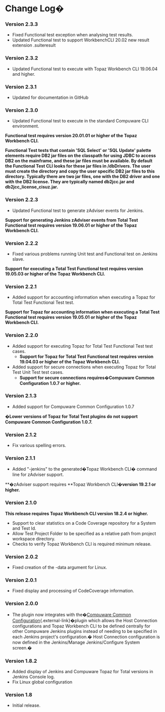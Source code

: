 # Change Log�

### Version 2.3.3

-	Fixed Functional test exception when analysing test results.
-	Updated Functional test to support WorkbenchCLI 20.02 new result extension .suiteresult

### Version 2.3.2

-   Updated Functional test to execute with Topaz Workbench CLI 19.06.04 and higher.
     
### Version 2.3.1

-   Updated for documentation in GitHub 
    
### Version 2.3.0

-   Updated Functional test to execute in the standard Compuware CLI
    environment.
	
**Functional test requires version 20.01.01 or higher of the Topaz
Workbench CLI.**

**Functional Test tests that contain 'SQL Select' or 'SQL Update'
palette elements require DB2 jar files on the classpath for using
JDBC to access DB2 on the mainframe, and these jar files must be 
available. By default the Functional Test CLI looks for these jar
files in <install directory>/dbDrivers. The user must create the
directory and copy the user specific DB2 jar files to this directory.
Typically there are two jar files, one with the DB2 driver and one 
with the DB2 license. They are typically named db2jcc.jar and 
db2jcc_license_cisuz.jar.**

### Version 2.2.3

-   Updated Functional test to generate zAdviser events for Jenkins.

**Support for generating Jenkins zAdviser events from Total Test
Functional test requires version 19.06.01 or higher of the Topaz
Workbench CLI.**

### Version 2.2.2

-   Fixed various problems running Unit test and Functional test on
    Jenkins slave.

**Support for executing a Total Test Functional test requires version
19.05.03 or higher of the Topaz Workbench CLI.**

### Version 2.2.1

-   Added support for accounting information when executing a Topaz for
    Total Test Functional Test test.

**Support for Topaz for accounting information when executing a Total
Test Functional test requires version 19.05.01 or higher of the Topaz
Workbench CLI.**

### Version 2.2.0

-   Added support for executing Topaz for Total Test Functional Test
    test cases.
    -   **Support for Topaz for Total Test Functional test requires
        version 19.04.03 or higher of the Topaz Workbench CLI.**
-   Added support for secure connections when executing Topaz for Total
    Test Unit Test test cases.
    -   **Support for secure connections requires�Compuware Common
        Configuration 1.0.7 or higher.**

### Version 2.1.3

-   Added support for Compuware Common Configuration 1.0.7

**�Lower versions of Topaz for Total Test plugins do not support
Compuware Common Configuration 1.0.7.**

### Version 2.1.2

-   Fix various spelling errors.

### Version 2.1.1

-   Added "-jenkins" to the generated�Topaz Workbench CLI� command line
    for zAdviser support.

**�zAdviser support requires **Topaz Workbench CLI�**version 19.2.1 or
higher.**

### Version 2.1.0

**This release requires Topaz Workbench CLI version 18.2.4 or higher.**

-   Support to clear statistics on a Code Coverage repository for a
    System and Test Id.
-   Allow Test Project Folder to be specified as a relative path from
    project workspace directory.
-   Checks to verify Topaz Workbench CLI is required minimum release.

### Version 2.0.2

-   Fixed creation of the -data argument for Linux.

### Version 2.0.1

-   Fixed display and processing of CodeCoverage information.

### Version 2.0.0

-   The plugin now integrates with the�[Compuware Common
    Configuration](https://plugins.jenkins.io/compuware-common-configuration){.external-link}�plugin
    which allows the Host Connection configurations and Topaz Workbench
    CLI to be defined centrally for other Compuware Jenkins plugins
    instead of needing to be specified in each Jenkins project's
    configuration.� Host Connection configuration is now defined in the
    Jenkins/Manage Jenkins/Configure System screen.�

### Version 1.8.2

-   Added display of Jenkins and Compuware Topaz for Total versions in
    Jenkins Console log.
-   Fix Linux global configuration

### Version 1.8

-   Initial release.
